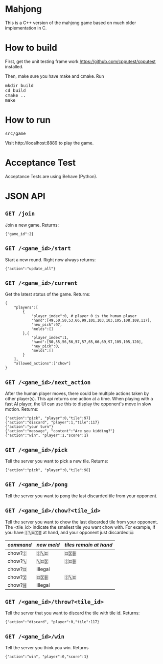 Mahjong
===========

This is a C++ version of the mahjong game based on much older implementation in C.

# How to build

First, get the unit testing frame work https://github.com/cpputest/cpputest installed.

Then, make sure you have make and cmake. Run

<pre>
mkdir build
cd build
cmake ..
make
</pre>

# How to run

<pre>
src/game
</pre>

Visit http://localhost:8889 to play the game.

# Acceptance Test

Acceptance Tests are using Behave (Python).

# JSON API

## `GET /join`

Join a new game. Returns:

```
{"game_id":2}
```

## `GET /<game_id>/start`

Start a new round. Right now always returns:

```
{"action":"update_all"}
```

## `GET /<game_id>/current`

Get the latest status of the game. Returns:

```
{
    "players":[
        {
            "player_index":0, # player 0 is the human player
            "hand":[49,50,50,53,66,99,101,103,103,105,108,108,117],
            "new_pick":97,
            "melds":[]
        },{
            "player_index":1,
            "hand":[50,55,56,56,57,57,65,66,69,97,105,105,120],
            "new_pick":0,
            "melds":[]
        }
    ],
    "allowed_actions":["chow"]
}
```

## `GET /<game_id>/next_action`

After the human player moves, there could be multiple actions taken by other player(s). This api returns one action at a time. When playing with a fast AI player, the UI can use this to display the opponent's move in slow motion. Returns:
```
{"action":"pick", "player":0,"tile":97}
{"action":"discard", "player":1,"tile":117}
{"action":"your turn"}
{"action":"message", "content":"Are you kidding?"}
{"action":"win", "player":1,"score":1}
```

## `GET /<game_id>/pick`

Tell the server you want to pick a new tile. Returns:

```
{"action":"pick", "player":0,"tile":98}
```

## `GET /<game_id>/pong`

Tell the server you want to pong the last discarded tile from your opponent.

## `GET /<game_id>/chow?<tile_id>`

Tell the server you want to chow the last discarded tile from your opponent. The <tile_id> indicate the smallest tile you want chow with. For example, if you have 🀚🀛🀜🀝🀞 at hand, and your opponent just discarded 🀜:

| *command* | *new meld*  | *tiles remain at hand* |
| --------- | ----------- | ---------------------- |
|chow?🀚     | 🀚🀛🀜         | 🀜🀝🀞                    |
|chow?🀛     | 🀛🀜🀝         | 🀚🀜🀞                    |
|chow?🀜     | illegal     |                        |
|chow?🀝     | 🀜🀝🀞         | 🀚🀛🀜                    |
|chow?🀞     | illegal     |                        |

## `GET /<game_id>/throw?<tile_id>`

Tell the server that you want to discard the tile with tile id. Returns:

```
{"action":"discard", "player":0,"tile":117}
```

## `GET /<game_id>/win`

Tell the server you think you win. Returns
```
{"action":"win", "player":0,"score":1}
```

